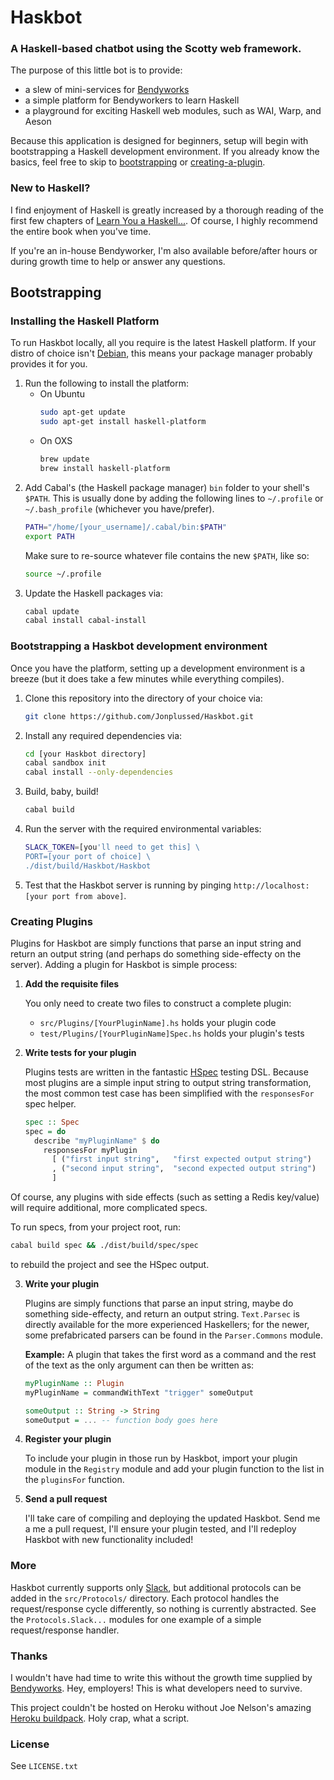 # Haskbot

### A Haskell-based chatbot using the Scotty web framework.

The purpose of this little bot is to provide:

- a slew of mini-services for [Bendyworks](http://bendyworks.com/)
- a simple platform for Bendyworkers to learn Haskell
- a playground for exciting Haskell web modules, such as WAI, Warp, and Aeson

Because this application is designed for beginners, setup will begin with
bootstrapping a Haskell development environment. If you already know the
basics, feel free to skip to [bootstrapping](#bootstrapping) or
[creating-a-plugin](#creating-a-plugin).

### New to Haskell?

I find enjoyment of Haskell is greatly increased by a thorough reading of the
first few chapters of [Learn You a Haskell...](http://learnyouahaskell.com). Of
course, I highly recommend the entire book when you've time.

If you're an in-house Bendyworker, I'm also available before/after hours or
during growth time to help or answer any questions.

## Bootstrapping

### Installing the Haskell Platform

To run Haskbot locally, all you require is the latest Haskell platform. If your
distro of choice isn't
[Debian](http://www.extellisys.com/articles/haskell-on-debian-wheezy),
this means your package manager probably provides it for you.

1. Run the following to install the platform:
   - On Ubuntu
     ```sh
     sudo apt-get update
     sudo apt-get install haskell-platform
     ```
   - On OXS
     ```sh
     brew update
     brew install haskell-platform
     ```
2. Add Cabal's (the Haskell package manager) `bin` folder to your shell's
   `$PATH`. This is usually done by adding the following lines to
   `~/.profile` or `~/.bash_profile` (whichever you have/prefer).
   ```sh
   PATH="/home/[your_username]/.cabal/bin:$PATH"
   export PATH
   ```
   Make sure to re-source whatever file contains the new `$PATH`, like so:
   ```sh
   source ~/.profile
   ```
3. Update the Haskell packages via:
   ```sh
   cabal update
   cabal install cabal-install
   ```

### Bootstrapping a Haskbot development environment

Once you have the platform, setting up a development environment is a breeze
(but it does take a few minutes while everything compiles).

1. Clone this repository into the directory of your choice via:
   ```sh
   git clone https://github.com/Jonplussed/Haskbot.git
   ```
2. Install any required dependencies via:
   ```sh
   cd [your Haskbot directory]
   cabal sandbox init
   cabal install --only-dependencies
   ```
3. Build, baby, build!
   ```sh
   cabal build
   ```
4. Run the server with the required environmental variables:
   ```sh
   SLACK_TOKEN=[you'll need to get this] \
   PORT=[your port of choice] \
   ./dist/build/Haskbot/Haskbot
   ```
8. Test that the Haskbot server is running by pinging
   `http://localhost:[your port from above]`.

### Creating Plugins

Plugins for Haskbot are simply functions that parse an input string and return
an output string (and perhaps do something side-effecty on the server).
Adding a plugin for Haskbot is simple process:

1. **Add the requisite files**

   You only need to create two files to construct a complete plugin:
   - `src/Plugins/[YourPluginName].hs` holds your plugin code
   - `test/Plugins/[YourPluginName]Spec.hs` holds your plugin's tests

2. **Write tests for your plugin**

   Plugins tests are written in the fantastic [HSpec](http://hspec.github.io/)
   testing DSL. Because most plugins are a simple input string to output
   string transformation, the most common test case has been simplified
   with the `responsesFor` spec helper.
   ```haskell
   spec :: Spec
   spec = do
     describe "myPluginName" $ do
       responsesFor myPlugin
         [ ("first input string",   "first expected output string")
         , ("second input string",  "second expected output string")
         ]
   ```
  Of course, any plugins with side effects (such as setting a Redis key/value)
  will require additional, more complicated specs.

  To run specs, from your project root, run:
  ```sh
  cabal build spec && ./dist/build/spec/spec
  ```
  to rebuild the project and see the HSpec output.

3. **Write your plugin**

   Plugins are simply functions that parse an input string, maybe do something
   side-effecty, and return an output string. `Text.Parsec` is directly
   available for the more experienced Haskellers; for the newer, some
   prefabricated parsers can be found in the `Parser.Commons` module.

   **Example:** A plugin that takes the first word as a command and the rest of
   the text as the only argument can then be written as:
   ```haskell
   myPluginName :: Plugin
   myPluginName = commandWithText "trigger" someOutput

   someOutput :: String -> String
   someOutput = ... -- function body goes here
   ```

4. **Register your plugin**

   To include your plugin in those run by Haskbot, import your plugin module in
   the `Registry` module and add your plugin function to the list in the
   `pluginsFor` function.

5. **Send a pull request**

   I'll take care of compiling and deploying the updated Haskbot. Send me a
   me a pull request, I'll ensure your plugin tested, and I'll redeploy
   Haskbot with new functionality included!

### More

Haskbot currently supports only [Slack](https://api.slack.com/), but
additional protocols can be added in the `src/Protocols/` directory. Each
protocol handles the request/response cycle differently, so nothing is
currently abstracted. See the `Protocols.Slack...` modules for one example of
a simple request/response handler.

### Thanks

I wouldn't have had time to write this without the growth time supplied by
[Bendyworks](http://bendyworks.com/). Hey, employers! This is what developers
need to survive.

This project couldn't be hosted on Heroku without Joe Nelson's amazing
[Heroku buildpack](https://github.com/begriffs/heroku-buildpack-ghc). Holy
crap, what a script.

### License

See `LICENSE.txt`
